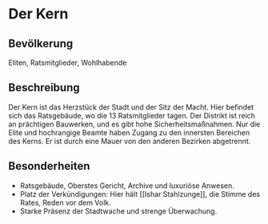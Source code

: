 # Der Kern

## Bevölkerung
Eliten, Ratsmitglieder, Wohlhabende

## Beschreibung
Der Kern ist das Herzstück der Stadt und der Sitz der Macht. Hier befindet sich das Ratsgebäude, wo die 13 Ratsmitglieder tagen. Der Distrikt ist reich an prächtigen Bauwerken, und es gibt hohe Sicherheitsmaßnahmen. Nur die Elite und hochrangige Beamte haben Zugang zu den innersten Bereichen des Kerns. Er ist durch eine Mauer von den anderen Bezirken abgetrennt.

## Besonderheiten
- Ratsgebäude, Oberstes Gericht, Archive und luxuriöse Anwesen.
- Platz der Verkündigungen: Hier hält [[Ishar Stahlzunge]], die Stimme des Rates, Reden vor dem Volk.
- Starke Präsenz der Stadtwache und strenge Überwachung.
